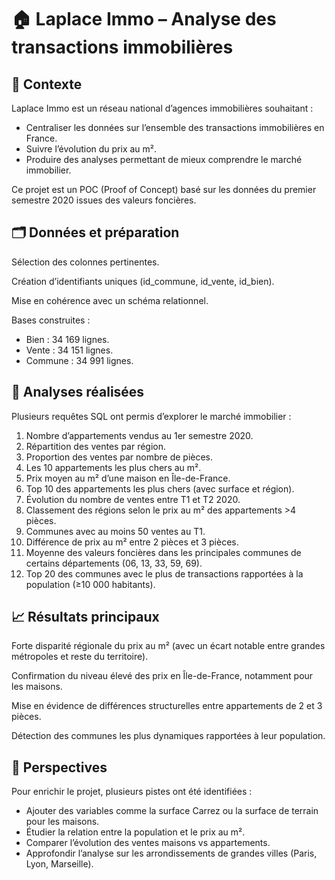 # 🏠 Laplace Immo – Analyse des transactions immobilières

## 📌 Contexte

Laplace Immo est un réseau national d’agences immobilières souhaitant :

- Centraliser les données sur l’ensemble des transactions immobilières en France.
- Suivre l’évolution du prix au m².
- Produire des analyses permettant de mieux comprendre le marché immobilier.
  
Ce projet est un POC (Proof of Concept) basé sur les données du premier semestre 2020 issues des valeurs foncières.

## 🗂️ Données et préparation

Sélection des colonnes pertinentes.

Création d’identifiants uniques (id_commune, id_vente, id_bien).

Mise en cohérence avec un schéma relationnel.

Bases construites :

- Bien : 34 169 lignes.
- Vente : 34 151 lignes.
- Commune : 34 991 lignes.

## 🔎 Analyses réalisées

Plusieurs requêtes SQL ont permis d’explorer le marché immobilier :

1. Nombre d’appartements vendus au 1er semestre 2020.
2. Répartition des ventes par région.
3. Proportion des ventes par nombre de pièces.
4. Les 10 appartements les plus chers au m².
5. Prix moyen au m² d’une maison en Île-de-France.
6. Top 10 des appartements les plus chers (avec surface et région).
7. Évolution du nombre de ventes entre T1 et T2 2020.
8. Classement des régions selon le prix au m² des appartements >4 pièces.
9. Communes avec au moins 50 ventes au T1.
10. Différence de prix au m² entre 2 pièces et 3 pièces.
11. Moyenne des valeurs foncières dans les principales communes de certains départements (06, 13, 33, 59, 69).
12. Top 20 des communes avec le plus de transactions rapportées à la population (≥10 000 habitants).

## 📈 Résultats principaux

Forte disparité régionale du prix au m² (avec un écart notable entre grandes métropoles et reste du territoire).

Confirmation du niveau élevé des prix en Île-de-France, notamment pour les maisons.

Mise en évidence de différences structurelles entre appartements de 2 et 3 pièces.

Détection des communes les plus dynamiques rapportées à leur population.

## 🚀 Perspectives

Pour enrichir le projet, plusieurs pistes ont été identifiées :

- Ajouter des variables comme la surface Carrez ou la surface de terrain pour les maisons.
- Étudier la relation entre la population et le prix au m². 
- Comparer l’évolution des ventes maisons vs appartements.
- Approfondir l’analyse sur les arrondissements de grandes villes (Paris, Lyon, Marseille).  
